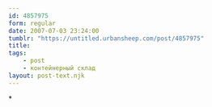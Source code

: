 ```yaml
---
id: 4857975
form: regular
date: 2007-07-03 23:24:00
tumblr: "https://untitled.urbansheep.com/post/4857975"
title:
tags:
    - post
    - контейнерный склад
layout: post-text.njk
---
```


<p>*</p>


